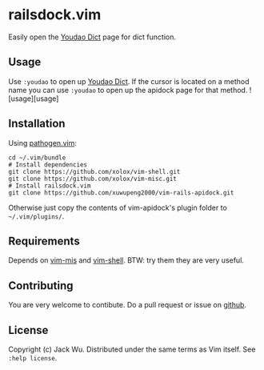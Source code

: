 # railsdock.vim

Easily open the [Youdao Dict](http://dict.youdao.com) page for dict function.

## Usage

Use `:youdao` to open up [Youdao Dict](http://dict.youdao.com). If the cursor is located on a method name you can use `:youdao` to open up the apidock page for that method.
![usage][usage]

<!--
   -[usage]: https://dl-web.dropbox.com/get/Screenshots/Screenshot%202013-12-09%2011.04.39.png?w=AAAQsJDUXCPzG6Y9xQyCzEkAOujN3aRLLO2iOVEneufwDA 'Usage'
   -->

## Installation

Using [pathogen.vim](https://github.com/tpope/vim-pathogen):

    cd ~/.vim/bundle
    # Install dependencies
    git clone https://github.com/xolox/vim-shell.git
    git clone https://github.com/xolox/vim-misc.git
    # Install railsdock.vim
    git clone https://github.com/xuwupeng2000/vim-rails-apidock.git    

Otherwise just copy the contents of vim-apidock's plugin folder to `~/.vim/plugins/`.

## Requirements

Depends on [vim-mis](https://github.com/xolox/vim-misc) and [vim-shell](https://github.com/xolox/vim-shell).
BTW: try them they are very useful.


## Contributing

You are very welcome to contibute. Do a pull request or issue on [github](https://github.com/arvida/vim-open-rubygems).

## License

Copyright (c) Jack Wu.  Distributed under the same terms as Vim itself.
See `:help license`.
